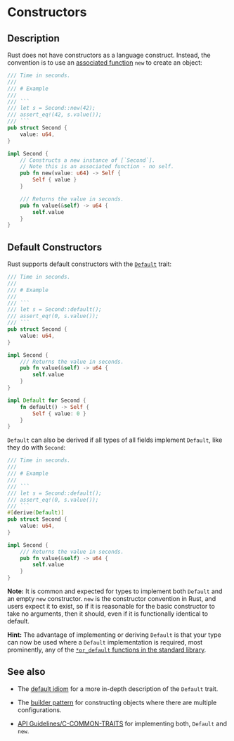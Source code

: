 # Constructors

## Description

Rust does not have constructors as a language construct. Instead, the convention
is to use an [associated function][associated function] `new` to create an
object:

````rust
/// Time in seconds.
///
/// # Example
///
/// ```
/// let s = Second::new(42);
/// assert_eq!(42, s.value());
/// ```
pub struct Second {
    value: u64,
}

impl Second {
    // Constructs a new instance of [`Second`].
    // Note this is an associated function - no self.
    pub fn new(value: u64) -> Self {
        Self { value }
    }

    /// Returns the value in seconds.
    pub fn value(&self) -> u64 {
        self.value
    }
}
````

## Default Constructors

Rust supports default constructors with the [`Default`][std-default] trait:

````rust
/// Time in seconds.
///
/// # Example
///
/// ```
/// let s = Second::default();
/// assert_eq!(0, s.value());
/// ```
pub struct Second {
    value: u64,
}

impl Second {
    /// Returns the value in seconds.
    pub fn value(&self) -> u64 {
        self.value
    }
}

impl Default for Second {
    fn default() -> Self {
        Self { value: 0 }
    }
}
````

`Default` can also be derived if all types of all fields implement `Default`,
like they do with `Second`:

````rust
/// Time in seconds.
///
/// # Example
///
/// ```
/// let s = Second::default();
/// assert_eq!(0, s.value());
/// ```
#[derive(Default)]
pub struct Second {
    value: u64,
}

impl Second {
    /// Returns the value in seconds.
    pub fn value(&self) -> u64 {
        self.value
    }
}
````

**Note:** It is common and expected for types to implement both `Default` and an
empty `new` constructor. `new` is the constructor convention in Rust, and users
expect it to exist, so if it is reasonable for the basic constructor to take no
arguments, then it should, even if it is functionally identical to default.

**Hint:** The advantage of implementing or deriving `Default` is that your type
can now be used where a `Default` implementation is required, most prominently,
any of the [`*or_default` functions in the standard library][std-or-default].

## See also

- The [default idiom](default.md) for a more in-depth description of the
  `Default` trait.

- The [builder pattern](../patterns/creational/builder.md) for constructing
  objects where there are multiple configurations.

- [API Guidelines/C-COMMON-TRAITS][API Guidelines/C-COMMON-TRAITS] for
  implementing both, `Default` and `new`.

[associated function]: https://doc.rust-lang.org/stable/book/ch05-03-method-syntax.html#associated-functions
[std-default]: https://doc.rust-lang.org/stable/std/default/trait.Default.html
[std-or-default]: https://doc.rust-lang.org/stable/std/?search=or_default
[API Guidelines/C-COMMON-TRAITS]: https://rust-lang.github.io/api-guidelines/interoperability.html#types-eagerly-implement-common-traits-c-common-traits
